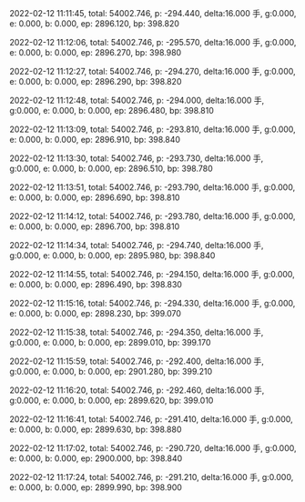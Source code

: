 2022-02-12 11:11:45, total: 54002.746, p: -294.440, delta:16.000 手, g:0.000, e: 0.000, b: 0.000, ep: 2896.120, bp: 398.820

2022-02-12 11:12:06, total: 54002.746, p: -295.570, delta:16.000 手, g:0.000, e: 0.000, b: 0.000, ep: 2896.270, bp: 398.980

2022-02-12 11:12:27, total: 54002.746, p: -294.270, delta:16.000 手, g:0.000, e: 0.000, b: 0.000, ep: 2896.290, bp: 398.820

2022-02-12 11:12:48, total: 54002.746, p: -294.000, delta:16.000 手, g:0.000, e: 0.000, b: 0.000, ep: 2896.480, bp: 398.810

2022-02-12 11:13:09, total: 54002.746, p: -293.810, delta:16.000 手, g:0.000, e: 0.000, b: 0.000, ep: 2896.910, bp: 398.840

2022-02-12 11:13:30, total: 54002.746, p: -293.730, delta:16.000 手, g:0.000, e: 0.000, b: 0.000, ep: 2896.510, bp: 398.780

2022-02-12 11:13:51, total: 54002.746, p: -293.790, delta:16.000 手, g:0.000, e: 0.000, b: 0.000, ep: 2896.690, bp: 398.810

2022-02-12 11:14:12, total: 54002.746, p: -293.780, delta:16.000 手, g:0.000, e: 0.000, b: 0.000, ep: 2896.700, bp: 398.810

2022-02-12 11:14:34, total: 54002.746, p: -294.740, delta:16.000 手, g:0.000, e: 0.000, b: 0.000, ep: 2895.980, bp: 398.840

2022-02-12 11:14:55, total: 54002.746, p: -294.150, delta:16.000 手, g:0.000, e: 0.000, b: 0.000, ep: 2896.490, bp: 398.830

2022-02-12 11:15:16, total: 54002.746, p: -294.330, delta:16.000 手, g:0.000, e: 0.000, b: 0.000, ep: 2898.230, bp: 399.070

2022-02-12 11:15:38, total: 54002.746, p: -294.350, delta:16.000 手, g:0.000, e: 0.000, b: 0.000, ep: 2899.010, bp: 399.170

2022-02-12 11:15:59, total: 54002.746, p: -292.400, delta:16.000 手, g:0.000, e: 0.000, b: 0.000, ep: 2901.280, bp: 399.210

2022-02-12 11:16:20, total: 54002.746, p: -292.460, delta:16.000 手, g:0.000, e: 0.000, b: 0.000, ep: 2899.620, bp: 399.010

2022-02-12 11:16:41, total: 54002.746, p: -291.410, delta:16.000 手, g:0.000, e: 0.000, b: 0.000, ep: 2899.630, bp: 398.880

2022-02-12 11:17:02, total: 54002.746, p: -290.720, delta:16.000 手, g:0.000, e: 0.000, b: 0.000, ep: 2900.000, bp: 398.840

2022-02-12 11:17:24, total: 54002.746, p: -291.210, delta:16.000 手, g:0.000, e: 0.000, b: 0.000, ep: 2899.990, bp: 398.900